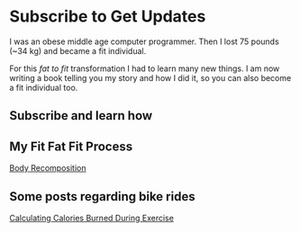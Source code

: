 # Subscribe to Get Updates 
I was an obese middle age computer programmer. Then I lost 75 pounds (~34 kg) and became a fit individual.

For this *fat to fit* transformation I had to learn many new things. I am now writing a book telling you my story and how I did it, so you can also become a fit individual too.

## Subscribe and learn how

<script async data-uid="eb1d5e64ee" src="https://lupoai.ck.page/eb1d5e64ee/index.js"></script>


## My Fit Fat Fit Process

[Body Recomposition](./posts/body-recomposition.md)

## Some posts regarding bike rides
[Calculating Calories Burned During Exercise](./geek/Bike-Ride-Caloric-Requirements.md)
 
